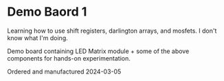 # Demo Baord 1

Learning how to use shift registers, darlington arrays, and mosfets. I don't know what I'm doing.

Demo board containing LED Matrix module + some of the above components for hands-on experimentation.

Ordered and manufactured 2024-03-05
